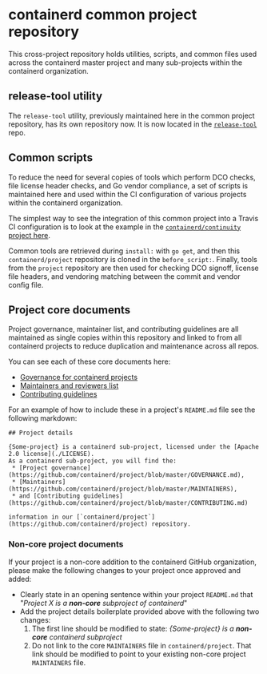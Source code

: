 # containerd common project repository
This cross-project repository holds utilities, scripts, and common files
used across the containerd master project and many sub-projects within
the containerd organization.

## release-tool utility

The `release-tool` utility, previously maintained here in the common
project repository, has its own repository now. It is now located in
the [`release-tool`](https://github.com/containerd/release-tool) repo.

## Common scripts

To reduce the need for several copies of tools which perform DCO checks,
file license header checks, and Go vendor compliance, a set of scripts
is maintained here and used within the CI configuration of various
projects within the containerd organization.

The simplest way to see the integration of this common project into a
Travis CI configuration is to look at the example in the
[`containerd/continuity` project here](https://github.com/containerd/continuity/blob/f192d1bf54e8c62a567bd5af21b2bedbb3e8c6d7/.travis.yml#L18-L30).

Common tools are retrieved during `install:` with `go get`, and then
this `containerd/project` repository is cloned in the `before_script:`.
Finally, tools from the `project` repository are then used for checking
DCO signoff, license file headers, and vendoring matching between the
commit and vendor config file.

## Project core documents

Project governance, maintainer list, and contributing guidelines are all
maintained as single copies within this repository and linked to from
all containerd projects to reduce duplication and maintenance across all
repos.

You can see each of these core documents here:
 * [Governance for containerd projects](./GOVERNANCE.md)
 * [Maintainers and reviewers list](./MAINTAINERS)
 * [Contributing guidelines](./CONTRIBUTING.md)

For an example of how to include these in a project's `README.md` file see
the following markdown:
```
## Project details

{Some-project} is a containerd sub-project, licensed under the [Apache 2.0 license](./LICENSE).
As a containerd sub-project, you will find the:
 * [Project governance](https://github.com/containerd/project/blob/master/GOVERNANCE.md),
 * [Maintainers](https://github.com/containerd/project/blob/master/MAINTAINERS),
 * and [Contributing guidelines](https://github.com/containerd/project/blob/master/CONTRIBUTING.md)

information in our [`containerd/project`](https://github.com/containerd/project) repository.
```

### Non-core project documents

If your project is a non-core addition to the containerd GitHub organization, please
make the following changes to your project once approved and added:

 * Clearly state in an opening sentence within your project `README.md` that "_Project X is
 a **non-core** subproject of containerd_"
 * Add the project details boilerplate provided above with the following two changes:
   1. The first line should be modified to state: _{Some-project} is a **non-core** containerd subproject_
   2. Do not link to the core `MAINTAINERS` file in `containerd/project`. That link should be modified to point to your existing non-core project `MAINTAINERS` file.